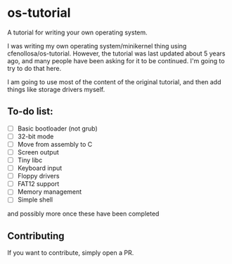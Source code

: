 # os-tutorial
A tutorial for writing your own operating system.

I was writing my own operating system/minikernel thing using cfenollosa/os-tutorial.  However, the tutorial was last updated about 5 years ago, and many people have been asking for it to be continued.  I'm going to try to do that here.

I am going to use most of the content of the original tutorial, and then add things like storage drivers myself.

## To-do list:

- [ ] Basic bootloader (not grub)
- [ ] 32-bit mode
- [ ] Move from assembly to C
- [ ] Screen output
- [ ] Tiny libc
- [ ] Keyboard input
- [ ] Floppy drivers
- [ ] FAT12 support
- [ ] Memory management
- [ ] Simple shell

and possibly more once these have been completed

## Contributing

If you want to contribute, simply open a PR.
